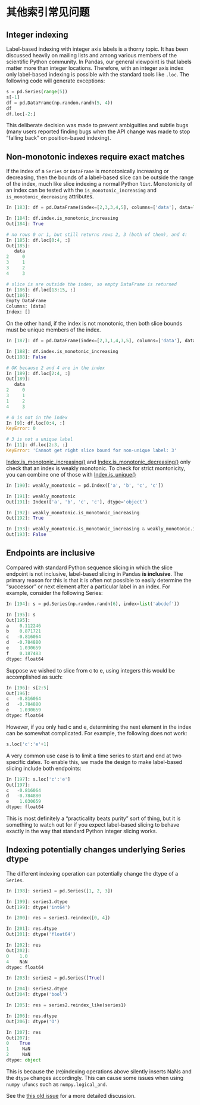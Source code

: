 # 其他索引常见问题

## Integer indexing

Label-based indexing with integer axis labels is a thorny topic. It has been discussed heavily on mailing lists and among various members of the scientific Python community. In Pandas, our general viewpoint is that labels matter more than integer locations. Therefore, with an integer axis index only label-based indexing is possible with the standard tools like ``.loc``. The following code will generate exceptions:

```python
s = pd.Series(range(5))
s[-1]
df = pd.DataFrame(np.random.randn(5, 4))
df
df.loc[-2:]
```

This deliberate decision was made to prevent ambiguities and subtle bugs (many users reported finding bugs when the API change was made to stop “falling back” on position-based indexing).

## Non-monotonic indexes require exact matches

If the index of a ``Series`` or ``DataFrame`` is monotonically increasing or decreasing, then the bounds of a label-based slice can be outside the range of the index, much like slice indexing a normal Python ``list``. Monotonicity of an index can be tested with the ``is_monotonic_increasing`` and ``is_monotonic_decreasing`` attributes.

```python
In [183]: df = pd.DataFrame(index=[2,3,3,4,5], columns=['data'], data=list(range(5)))

In [184]: df.index.is_monotonic_increasing
Out[184]: True

# no rows 0 or 1, but still returns rows 2, 3 (both of them), and 4:
In [185]: df.loc[0:4, :]
Out[185]: 
   data
2     0
3     1
3     2
4     3

# slice is are outside the index, so empty DataFrame is returned
In [186]: df.loc[13:15, :]
Out[186]: 
Empty DataFrame
Columns: [data]
Index: []
```

On the other hand, if the index is not monotonic, then both slice bounds must be unique members of the index.

```python
In [187]: df = pd.DataFrame(index=[2,3,1,4,3,5], columns=['data'], data=list(range(6)))

In [188]: df.index.is_monotonic_increasing
Out[188]: False

# OK because 2 and 4 are in the index
In [189]: df.loc[2:4, :]
Out[189]: 
   data
2     0
3     1
1     2
4     3
```

```python
# 0 is not in the index
In [9]: df.loc[0:4, :]
KeyError: 0

# 3 is not a unique label
In [11]: df.loc[2:3, :]
KeyError: 'Cannot get right slice bound for non-unique label: 3'
```

[Index.is_monotonic_increasing()](http://Pandas.pydata.org/Pandas-docs/stable/generated/Pandas.Index.is_monotonic_increasing.html#Pandas.Index.is_monotonic_increasing) and [Index.is_monotonic_decreasing()](http://Pandas.pydata.org/Pandas-docs/stable/generated/Pandas.Index.is_monotonic_decreasing.html#Pandas.Index.is_monotonic_decreasing) only check that an index is weakly monotonic. To check for strict montonicity, you can combine one of those with [Index.is_unique()](http://Pandas.pydata.org/Pandas-docs/stable/generated/Pandas.Index.is_unique.html#Pandas.Index.is_unique)

```python
In [190]: weakly_monotonic = pd.Index(['a', 'b', 'c', 'c'])

In [191]: weakly_monotonic
Out[191]: Index(['a', 'b', 'c', 'c'], dtype='object')

In [192]: weakly_monotonic.is_monotonic_increasing
Out[192]: True

In [193]: weakly_monotonic.is_monotonic_increasing & weakly_monotonic.is_unique
Out[193]: False
```

## Endpoints are inclusive

Compared with standard Python sequence slicing in which the slice endpoint is not inclusive, label-based slicing in Pandas **is inclusive**. The primary reason for this is that it is often not possible to easily determine the “successor” or next element after a particular label in an index. For example, consider the following Series:

```python
In [194]: s = pd.Series(np.random.randn(6), index=list('abcdef'))

In [195]: s
Out[195]: 
a    0.112246
b    0.871721
c   -0.816064
d   -0.784880
e    1.030659
f    0.187483
dtype: float64
```

Suppose we wished to slice from c to e, using integers this would be accomplished as such:

```python
In [196]: s[2:5]
Out[196]: 
c   -0.816064
d   -0.784880
e    1.030659
dtype: float64
```

However, if you only had c and e, determining the next element in the index can be somewhat complicated. For example, the following does not work:

```python
s.loc['c':'e'+1]
```

A very common use case is to limit a time series to start and end at two specific dates. To enable this, we made the design to make label-based slicing include both endpoints:

```python
In [197]: s.loc['c':'e']
Out[197]: 
c   -0.816064
d   -0.784880
e    1.030659
dtype: float64
```

This is most definitely a “practicality beats purity” sort of thing, but it is something to watch out for if you expect label-based slicing to behave exactly in the way that standard Python integer slicing works.

## Indexing potentially changes underlying Series dtype

The different indexing operation can potentially change the dtype of a ``Series``.

```python
In [198]: series1 = pd.Series([1, 2, 3])

In [199]: series1.dtype
Out[199]: dtype('int64')

In [200]: res = series1.reindex([0, 4])

In [201]: res.dtype
Out[201]: dtype('float64')

In [202]: res
Out[202]: 
0    1.0
4    NaN
dtype: float64
```

```python
In [203]: series2 = pd.Series([True])

In [204]: series2.dtype
Out[204]: dtype('bool')

In [205]: res = series2.reindex_like(series1)

In [206]: res.dtype
Out[206]: dtype('O')

In [207]: res
Out[207]: 
0    True
1     NaN
2     NaN
dtype: object
```

This is because the (re)indexing operations above silently inserts NaNs and the ``dtype`` changes accordingly. This can cause some issues when using ``numpy ufuncs`` such as ``numpy.logical_and``.

See the [this old issue](https://github.com/pydata/Pandas/issues/2388) for a more detailed discussion.